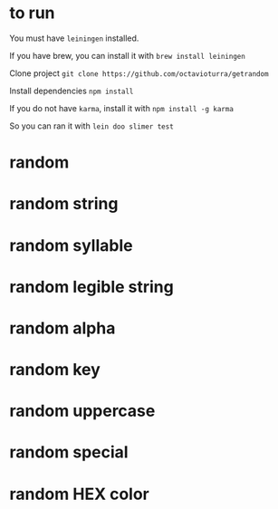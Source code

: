 # to run

You must have `leiningen` installed.

If you have brew, you can install it with `brew install leiningen`

Clone project `git clone https://github.com/octavioturra/getrandom`

Install dependencies `npm install`

If you do not have `karma`, install it with `npm install -g karma`

So you can ran it with `lein doo slimer test`

# random

# random string

# random syllable

# random legible string

# random alpha

# random key

# random uppercase

# random special

# random HEX color
